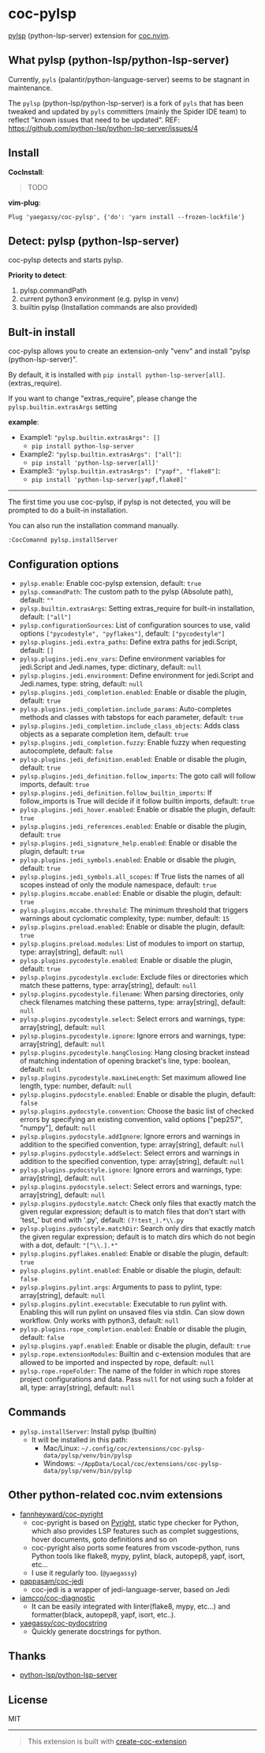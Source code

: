 # coc-pylsp

[pylsp](https://github.com/python-lsp/python-lsp-server) (python-lsp-server) extension for [coc.nvim](https://github.com/neoclide/coc.nvim).

## What pylsp (python-lsp/python-lsp-server)

Currently, `pyls` (palantir/python-language-server) seems to be stagnant in maintenance.

<!-- markdownlint-disable-next-line -->
The `pylsp` (python-lsp/python-lsp-server) is a fork of `pyls` that has been tweaked and updated by `pyls` committers (mainly the Spider IDE team) to reflect "known issues that need to be updated". REF: <https://github.com/python-lsp/python-lsp-server/issues/4>

## Install

**CocInstall**:

> TODO

**vim-plug**:

```vim
Plug 'yaegassy/coc-pylsp', {'do': 'yarn install --frozen-lockfile'}
```

## Detect: pylsp (python-lsp-server)

coc-pylsp detects and starts pylsp.

**Priority to detect**:

1. pylsp.commandPath
1. current python3 environment (e.g. pylsp in venv)
1. builtin pylsp (Installation commands are also provided)

## Bult-in install

coc-pylsp allows you to create an extension-only "venv" and install "pylsp (python-lsp-server)".

By default, it is installed with `pip install python-lsp-server[all]`. (extras_require).

<!-- markdownlint-disable-next-line -->
If you want to change "extras_require", please change the `pylsp.builtin.extrasArgs` setting

**example**:

- Example1: `"pylsp.builtin.extrasArgs": []`
  - `pip install python-lsp-server`
- Example2: `"pylsp.builtin.extrasArgs": ["all"]`:
  - `pip install 'python-lsp-server[all]'`
- Example3: `"pylsp.builtin.extrasArgs": ["yapf", "flake8"]`:
  - `pip install 'python-lsp-server[yapf,flake8]'`

---

<!-- markdownlint-disable-next-line -->
The first time you use coc-pylsp, if pylsp is not detected, you will be prompted to do a built-in installation.

You can also run the installation command manually.

```vim
:CocComannd pylsp.installServer
```

## Configuration options

- `pylsp.enable`: Enable coc-pylsp extension, default: `true`
- `pylsp.commandPath`: The custom path to the pylsp (Absolute path), default: `""`
- `pylsp.builtin.extrasArgs`: Setting extras_require for built-in installation, default: `["all"]`
- `pylsp.configurationSources`: List of configuration sources to use, valid options `["pycodestyle", "pyflakes"]`, default: `["pycodestyle"]`
- `pylsp.plugins.jedi.extra_paths`: Define extra paths for jedi.Script, default: `[]`
- `pylsp.plugins.jedi.env_vars`: Define environment variables for jedi.Script and Jedi.names, type: dictinary,  default: `null`
- `pylsp.plugins.jedi.environment`: Define environment for jedi.Script and Jedi.names, type: string, default: `null`
- `pylsp.plugins.jedi_completion.enabled`: Enable or disable the plugin, default: `true`
- `pylsp.plugins.jedi_completion.include_params`: Auto-completes methods and classes with tabstops for each parameter, default: `true`
- `pylsp.plugins.jedi_completion.include_class_objects`: Adds class objects as a separate completion item, default: `true`
- `pylsp.plugins.jedi_completion.fuzzy`: Enable fuzzy when requesting autocomplete, default: `false`
- `pylsp.plugins.jedi_definition.enabled`: Enable or disable the plugin, default: `true`
- `pylsp.plugins.jedi_definition.follow_imports`: The goto call will follow imports, default: `true`
- `pylsp.plugins.jedi_definition.follow_builtin_imports`: If follow_imports is True will decide if it follow builtin imports, default: `true`
- `pylsp.plugins.jedi_hover.enabled`: Enable or disable the plugin, default: `true`
- `pylsp.plugins.jedi_references.enabled`: Enable or disable the plugin, default: `true`
- `pylsp.plugins.jedi_signature_help.enabled`: Enable or disable the plugin, default: `true`
- `pylsp.plugins.jedi_symbols.enabled`: Enable or disable the plugin, default: `true`
- `pylsp.plugins.jedi_symbols.all_scopes`: If True lists the names of all scopes instead of only the module namespace, default: `true`
- `pylsp.plugins.mccabe.enabled`: Enable or disable the plugin, default: `true`
- `pylsp.plugins.mccabe.threshold`: The minimum threshold that triggers warnings about cyclomatic complexity, type: number, default: `15`
- `pylsp.plugins.preload.enabled`: Enable or disable the plugin, default: `true`
- `pylsp.plugins.preload.modules`: List of modules to import on startup, type: array[string], default: `null`
- `pylsp.plugins.pycodestyle.enabled`: Enable or disable the plugin, default: `true`
- `pylsp.plugins.pycodestyle.exclude`: Exclude files or directories which match these patterns, type: array[string], default: `null`
- `pylsp.plugins.pycodestyle.filename`: When parsing directories, only check filenames matching these patterns, type: array[string], default: `null`
- `pylsp.plugins.pycodestyle.select`: Select errors and warnings, type: array[string], default: `null`
- `pylsp.plugins.pycodestyle.ignore`: Ignore errors and warnings, type: array[string], default: `null`
- `pylsp.plugins.pycodestyle.hangClosing`: Hang closing bracket instead of matching indentation of opening bracket's line, type: boolean, default: `null`
- `pylsp.plugins.pycodestyle.maxLineLength`: Set maximum allowed line length, type: number, default: `null`
- `pylsp.plugins.pydocstyle.enabled`: Enable or disable the plugin, default: `false`
- `pylsp.plugins.pydocstyle.convention`: Choose the basic list of checked errors by specifying an existing convention, valid options ["pep257", "numpy"], default: `null`
- `pylsp.plugins.pydocstyle.addIgnore`: Ignore errors and warnings in addition to the specified convention, type: array[string], default: `null`
- `pylsp.plugins.pydocstyle.addSelect`: Select errors and warnings in addition to the specified convention, type: array[string], default: `null`
- `pylsp.plugins.pydocstyle.ignore`: Ignore errors and warnings, type: array[string], default: `null`
- `pylsp.plugins.pydocstyle.select`: Select errors and warnings, type: array[string], default: `null`
- `pylsp.plugins.pydocstyle.match`: Check only files that exactly match the given regular expression; default is to match files that don't start with 'test_' but end with '.py', default: `(?!test_).*\\.py`
- `pylsp.plugins.pydocstyle.matchDir`: Search only dirs that exactly match the given regular expression; default is to match dirs which do not begin with a dot, default: `"[^\\.].*"`
- `pylsp.plugins.pyflakes.enabled`: Enable or disable the plugin, default: `true`
- `pylsp.plugins.pylint.enabled`: Enable or disable the plugin, default: `false`
- `pylsp.plugins.pylint.args`: Arguments to pass to pylint, type: array[string], default: `null`
- `pylsp.plugins.pylint.executable`: Executable to run pylint with. Enabling this will run pylint on unsaved files via stdin. Can slow down workflow. Only works with python3, default: `null`
- `pylsp.plugins.rope_completion.enabled`: Enable or disable the plugin, default: `false`
- `pylsp.plugins.yapf.enabled`: Enable or disable the plugin, default: `true`
- `pylsp.rope.extensionModules`: Builtin and c-extension modules that are allowed to be imported and inspected by rope, default: `null`
- `pylsp.rope.ropeFolder`: The name of the folder in which rope stores project configurations and data.  Pass `null` for not using such a folder at all, type: array[string], default: `null`

## Commands

- `pylsp.installServer`: Install pylsp (builtin)
  - It will be installed in this path:
    - Mac/Linux: `~/.config/coc/extensions/coc-pylsp-data/pylsp/venv/bin/pylsp`
    - Windows: `~/AppData/Local/coc/extensions/coc-pylsp-data/pylsp/venv/bin/pylsp`

## Other python-related coc.nvim extensions

- [fannheyward/coc-pyright](https://github.com/fannheyward/coc-pyright)
  - coc-pyright is based on [Pyright](https://github.com/microsoft/pyright), static type checker for Python, which also provides LSP features such as complet suggestions, hover documents, goto definitions and so on
  - coc-pyright also ports some features from vscode-python, runs Python tools like flake8, mypy, pylint, black, autopep8, yapf, isort, etc...
  - I use it regularly too. (`@yaegassy`)
- [pappasam/coc-jedi](https://github.com/pappasam/coc-jedi)
  - coc-jedi is a wrapper of jedi-language-server, based on Jedi
- [iamcco/coc-diagnostic](https://github.com/iamcco/coc-diagnostic)
  - It can be easily integrated with linter(flake8, mypy, etc...) and formatter(black, autopep8, yapf, isort, etc..).
- [yaegassy/coc-pydocstring](https://github.com/yaegassy/coc-pydocstring)
  - Quickly generate docstrings for python.

## Thanks

- [python-lsp/python-lsp-server](https://github.com/python-lsp/python-lsp-server)

## License

MIT

---

> This extension is built with [create-coc-extension](https://github.com/fannheyward/create-coc-extension)
